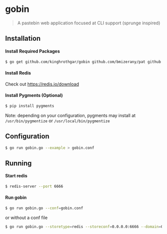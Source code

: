 # gobin

> A pastebin web application focused at CLI support (sprunge inspired)



## Installation

#### Install Required Packages

```bash
$ go get github.com/kinghrothgar/gobin github.com/bmizerany/pat github.com/grooveshark/golib/gslog bitbucket.org/kardianos/osext github.com/mediocregopher/flagconfig github.com/kinghrothgar/redis/pool github.com/mediocregopher/radix/redis github.com/kinghrothgar/pygments github.com/kinghrothgar/gobin
```

#### Install Redis

Check out https://redis.io/download


#### Install Pygments (Optional)

```bash
$ pip install pygments
```
Note: depending on your configuration, pygments may install at `/usr/bin/pygmentize` or `/usr/local/bin/pygmentize`


## Configuration

```bash
$ go run gobin.go --example > gobin.conf
```



## Running

#### Start redis

```bash
$ redis-server --port 6666
```

#### Run gobin

```bash
$ go run gobin.go --conf=gobin.conf
```

or without a conf file

```bash
$ go run gobin.go --storetype=redis --storeconf=0.0.0.0:6666 --domain=0.0.0.0 --pygmentizepath=/usr/bin/pygmentize --listen=0.0.0.0:3000 --htmltemplates=/home/vagrant/code/gobin/templates/htmlTemplates.tmpl --texttemplates=/home/vagrant/code/gobin/templates/textTemplates.tmpl --staticpath=/home/vagrant/code/gobin/static
```


